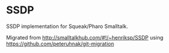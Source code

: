 # SSDP
SSDP implementation for Squeak/Pharo Smalltalk.

Migrated from http://smalltalkhub.com/#!/~henriksp/SSDP 
using https://github.com/peteruhnak/git-migration 
